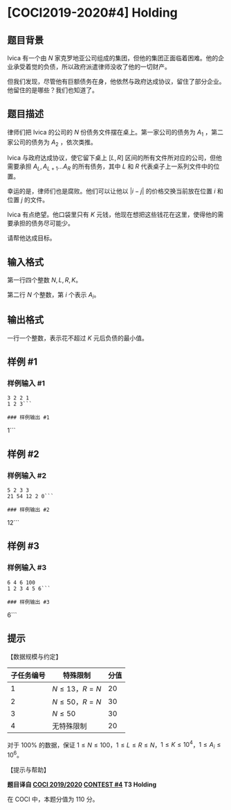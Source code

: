 # [COCI2019-2020#4] Holding

## 题目背景

Ivica 有一个由 $N$ 家克罗地亚公司组成的集团，但他的集团正面临着困难。他的企业承受着觉的负债，所以政府派遣律师没收了他的一切财产。

但我们发现，尽管他有巨额债务在身，他依然与政府达成协议，留住了部分企业。他留住的是哪些？我们也知道了。

## 题目描述

律师们把 Ivica 的公司的 $N$ 份债务文件摆在桌上。第一家公司的债务为 $A_1$ ，第二家公司的债务为 $A_2$ ，依次类推。

Ivica 与政府达成协议，使它留下桌上 $[L,R]$ 区间的所有文件所对应的公司，但他需要承担 $A_L,A_{L+1}\ldots A_R$ 的所有债务，其中 $L$ 和 $R$ 代表桌子上一系列文件中的位置。

幸运的是，律师们也是腐败。他们可以让他以 $|i-j|$ 的价格交换当前放在位置 $i$ 和位置 $j$ 的文件。

Ivica 有点绝望。他口袋里只有 $K$ 元钱，他现在想把这些钱花在这里，使得他的需要承担的债务尽可能少。

请帮他达成目标。 

## 输入格式

第一行四个整数 $N,L,R,K$。

第二行 $N$ 个整数，第 $i$ 个表示 $A_i$。

## 输出格式

一行一个整数，表示花不超过 $K$ 元后负债的最小值。

## 样例 #1

### 样例输入 #1
```
3 2 2 1
1 2 3```

### 样例输出 #1

```
1```

## 样例 #2

### 样例输入 #2
```
5 2 3 3
21 54 12 2 0```

### 样例输出 #2

```
12```

## 样例 #3

### 样例输入 #3
```
6 4 6 100
1 2 3 4 5 6```

### 样例输出 #3

```
6```

## 提示

【数据规模与约定】

| 子任务编号 | 特殊限制         | 分值 |
| ---------- | ---------------- | ---- |
| $1$        | $N\le 13$，$R=N$ | $20$ |
| $2$        | $N\le 50$，$R=N$ | $30$ |
| $3$        | $N\le 50$        | $30$ |
| $4$        | 无特殊限制       | $20$ |

对于 $100\%$ 的数据，保证 $1\le N\le 100$，$1\le L\le R\le N$，$1\le K\le 10^4$，$1\le A_i\le 10^6$。

【提示与帮助】

**题目译自 [COCI 2019/2020](https://hsin.hr/coci/archive/2019_2020/) [CONTEST #4](https://hsin.hr/coci/archive/2019_2020/contest4_tasks.pdf) T3 Holding**

在 COCI 中，本题分值为 $110$ 分。
